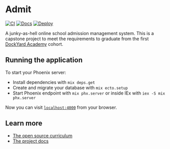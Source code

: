 # Admit

[![CI](https://github.com/lgmfred/admit/actions/workflows/ci.yaml/badge.svg?branch=main)](https://github.com/lgmfred/admit/actions/workflows/ci.yml)
[![Docs](https://github.com/lgmfred/admit/actions/workflows/docs.yaml/badge.svg?branch=main)](https://github.com/lgmfred/admit/actions/workflows/docs.yml)
[![Deploy](https://github.com/lgmfred/admit/actions/workflows/deploy.yaml/badge.svg?branch=main)](https://github.com/lgmfred/admit/actions/workflows/deploy.yml)

A junky-as-hell online school admission management system. This is a capstone project to meet the requirements to graduate from the first [DockYard Academy](https://academy.dockyard.com/) cohort.

## Running the application

To start your Phoenix server:

  * Install dependencies with `mix deps.get`
  * Create and migrate your database with `mix ecto.setup`
  * Start Phoenix endpoint with `mix phx.server` or inside IEx with `iex -S mix phx.server`

Now you can visit [`localhost:4000`](http://localhost:4000) from your browser.

## Learn more

* [The open source curriculum](https://github.com/DockYard-Academy/curriculum)
* [The project docs](lgmfred.github.io/admit/)
